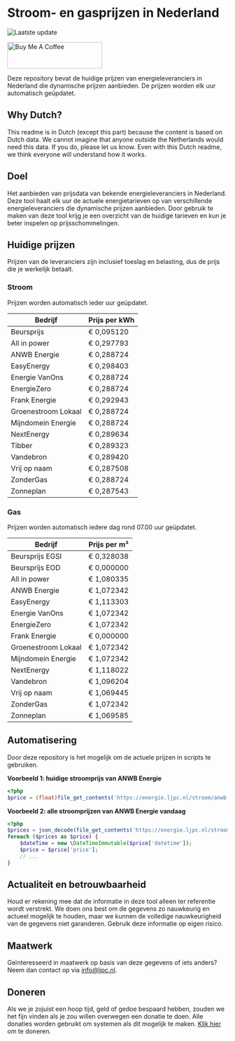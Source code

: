 # Stroom- en gasprijzen in Nederland

![Laatste update](https://img.shields.io/badge/laatste%20update-2023--08--21%2003%3A00%20CET-brightgreen)

<a href="https://www.buymeacoffee.com/Lars-" target="_blank"><img src="https://cdn.buymeacoffee.com/buttons/v2/default-orange.png" alt="Buy Me A Coffee" height="60" style="height: 60px !important;width: 217px !important;" ></a>

Deze repository bevat de huidige prijzen van energieleveranciers in Nederland die dynamische prijzen aanbieden. De prijzen worden elk uur automatisch geüpdatet.

## Why Dutch?

This readme is in Dutch (except this part) because the content is based on Dutch data. We cannot imagine that anyone outside the Netherlands would need this data. If you do, please let us know. Even with this Dutch readme, we think
everyone will understand how it works.

## Doel

Het aanbieden van prijsdata van bekende energieleveranciers in Nederland. Deze tool haalt elk uur de actuele energietarieven op van verschillende energieleveranciers die dynamische prijzen aanbieden. Door gebruik te maken van deze tool
krijg je een overzicht van de huidige tarieven en kun je beter inspelen op prijsschommelingen.

## Huidige prijzen

Prijzen van de leveranciers zijn inclusief toeslag en belasting, dus de prijs die je werkelijk betaalt.

### Stroom

Prijzen worden automatisch ieder uur geüpdatet.

 Bedrijf | Prijs per kWh 
---------|---------------
Beursprijs | € 0,095120
All in power | € 0,297793
ANWB Energie | € 0,288724
EasyEnergy | € 0,298403
Energie VanOns | € 0,288724
EnergieZero | € 0,288724
Frank Energie | € 0,292943
Groenestroom Lokaal | € 0,288724
Mijndomein Energie | € 0,288724
NextEnergy | € 0,289634
Tibber | € 0,289323
Vandebron | € 0,289420
Vrij op naam | € 0,287508
ZonderGas | € 0,288724
Zonneplan | € 0,287543


### Gas

Prijzen worden automatisch iedere dag rond 07.00 uur geüpdatet.

 Bedrijf | Prijs per m³ 
---------|--------------
Beursprijs EGSI | € 0,328038
Beursprijs EOD | € 0,000000
All in power | € 1,080335
ANWB Energie | € 1,072342
EasyEnergy | € 1,113303
Energie VanOns | € 1,072342
EnergieZero | € 1,072342
Frank Energie | € 0,000000
Groenestroom Lokaal | € 1,072342
Mijndomein Energie | € 1,072342
NextEnergy | € 1,118022
Vandebron | € 1,096204
Vrij op naam | € 1,069445
ZonderGas | € 1,072342
Zonneplan | € 1,069585


## Automatisering

Door deze repository is het mogelijk om de actuele prijzen in scripts te gebruiken.

**Voorbeeld 1: huidige stroomprijs van ANWB Energie**

```php
<?php
$price = (float)file_get_contents('https://energie.ljpc.nl/stroom/anwb-energie-nu.txt');

```

**Voorbeeld 2: alle stroomprijzen van ANWB Energie vandaag**

```php
<?php
$prices = json_decode(file_get_contents('https://energie.ljpc.nl/stroom/all-in-power-vandaag.json'),true);
foreach ($prices as $price) {
    $dateTime = new \DateTimeImmutable($price['datetime']);
    $price = $price['price'];
    // ...
}
```

## Actualiteit en betrouwbaarheid

Houd er rekening mee dat de informatie in deze tool alleen ter referentie wordt verstrekt. We doen ons best om de gegevens zo nauwkeurig en actueel mogelijk te houden, maar we kunnen de volledige nauwkeurigheid van de gegevens niet
garanderen. Gebruik deze informatie op eigen risico.

## Maatwerk

Geïnteresseerd in maatwerk op basis van deze gegevens of iets anders? Neem dan contact op
via [info@ljpc.nl](mailto:info@ljpc.nl?subject=Energie%20prijzen).

## Doneren

Als we je zojuist een hoop tijd, geld of gedoe bespaard hebben, zouden we het fijn vinden als je zou willen overwegen een
donatie te doen. Alle donaties worden gebruikt om systemen als dit mogelijk te
maken. [Klik hier](https://www.buymeacoffee.com/Lars-) om te doneren.
